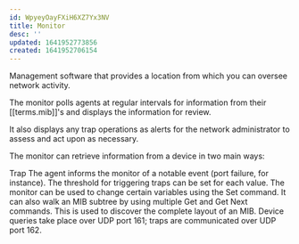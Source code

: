 ```yaml
---
id: WpyeyOayFXiH6XZ7Yx3NV
title: Monitor
desc: ''
updated: 1641952773856
created: 1641952706154
---
```


Management software that provides a location from which you can oversee network activity. 

The monitor polls agents at regular intervals for information from their [[terms.mib]]'s and displays the information for review. 

It also displays any trap operations as alerts for the network administrator to assess and act upon as necessary. 

The monitor can retrieve information from a device in two main ways:



Trap The agent informs the monitor of a notable event (port failure, for instance). The threshold for triggering traps can be set for each value.
The monitor can be used to change certain variables using the Set command. It can also walk an MIB subtree by using multiple Get and Get Next commands. This is used to discover the complete layout of an MIB. Device queries take place over UDP port 161; traps are communicated over UDP port 162.